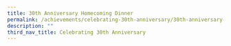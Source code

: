 ```yaml
---
title: 30th Anniversary Homecoming Dinner
permalink: /achievements/celebrating-30th-anniversary/30th-anniversary-homecoming-dinner/
description: ""
third_nav_title: Celebrating 30th Anniversary
---
```


